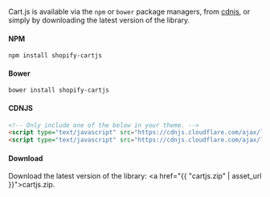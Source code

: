 Cart.js is available via the `npm` or `bower` package managers, from
[cdnjs](https://cdnjs.com), or simply by downloading the latest version of the
library. 

#### NPM
```shell
npm install shopify-cartjs
```

#### Bower
```shell
bower install shopify-cartjs
```

#### CDNJS
```html
<!-- Only include one of the below in your theme. -->
<script type="text/javascript" src="https://cdnjs.cloudflare.com/ajax/libs/shopify-cartjs/{{ version }}/cart.min.js"></script>
<script type="text/javascript" src="https://cdnjs.cloudflare.com/ajax/libs/shopify-cartjs/{{ version }}/rivets-cart.min.js"></script>
```

#### Download
Download the latest version of the library: <a href="{{ "cartjs.zip" | asset_url }}">cartjs.zip</a>.
